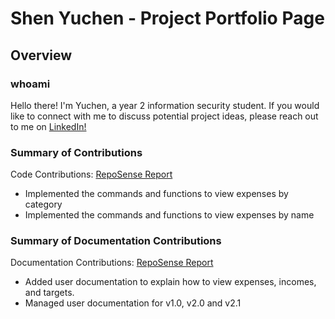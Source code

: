 # Shen Yuchen - Project Portfolio Page

## Overview
### whoami
Hello there! I'm Yuchen, a year 2 information security student.
If you would like to connect with me to discuss potential project ideas, please reach out to me on [LinkedIn!](https://www.linkedin.com/in/shen-yuchen/)

### Summary of Contributions

Code Contributions: [RepoSense Report](https://nus-cs2113-ay2223s1.github.io/tp-dashboard/?search=yuu-chennn&sort=totalCommits&sortWithin=title&timeframe=commit&mergegroup=&groupSelect=groupByRepos&breakdown=true&checkedFileTypes=docs~functional-code~test-code~other&since=2022-09-16&tabOpen=true&tabType=authorship&tabAuthor=yuu-chennn&tabRepo=AY2223S1-CS2113T-W11-1%2Ftp%5Bmaster%5D&authorshipIsMergeGroup=false&authorshipFileTypes=functional-code&authorshipIsBinaryFileTypeChecked=false&authorshipIsIgnoredFilesChecked=false)
* Implemented the commands and functions to view expenses by category
* Implemented the commands and functions to view expenses by name

### Summary of Documentation Contributions

Documentation Contributions: [RepoSense Report](https://nus-cs2113-ay2223s1.github.io/tp-dashboard/?search=yuu-chennn&sort=totalCommits&sortWithin=title&timeframe=commit&mergegroup=&groupSelect=groupByRepos&breakdown=true&checkedFileTypes=docs~functional-code~test-code~other&since=2022-09-16&tabOpen=true&tabType=authorship&tabAuthor=yuu-chennn&tabRepo=AY2223S1-CS2113T-W11-1%2Ftp%5Bmaster%5D&authorshipIsMergeGroup=false&authorshipFileTypes=docs&authorshipIsBinaryFileTypeChecked=false&authorshipIsIgnoredFilesChecked=false)

* Added user documentation to explain how to view expenses, incomes, and targets.
* Managed user documentation for v1.0, v2.0 and v2.1